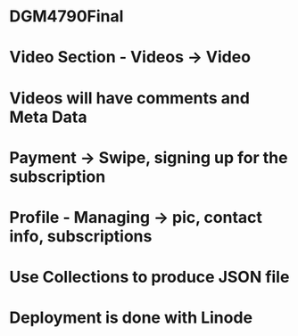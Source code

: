 # DGM4790Final
# Video Section - Videos -> Video
# Videos will have comments and Meta Data 
# Payment -> Swipe, signing up for the subscription  
# Profile - Managing -> pic, contact info, subscriptions
# Use Collections to produce JSON file
# Deployment is done with Linode 
